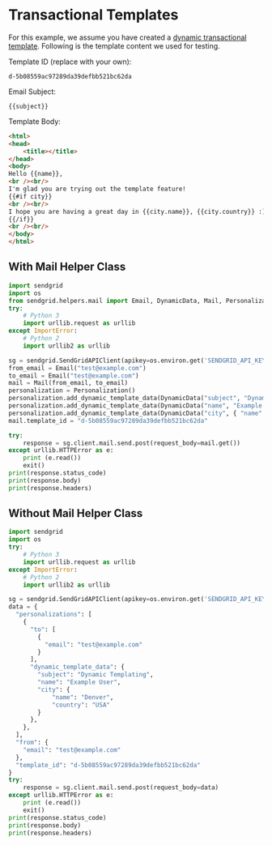 # Transactional Templates

For this example, we assume you have created a [dynamic transactional template](https://sendgrid.com/docs/User_Guide/Transactional_Templates/how_to_send_an_email_with_transactional_templates.html). Following is the template content we used for testing.

Template ID (replace with your own):

```text
d-5b08559ac97289da39defbb521bc62da
```

Email Subject:

```text
{{subject}}
```

Template Body:

```html
<html>
<head>
    <title></title>
</head>
<body>
Hello {{name}},
<br /><br/>
I'm glad you are trying out the template feature!
{{#if city}}
<br /><br/>
I hope you are having a great day in {{city.name}}, {{city.country}} :)
{{/if}}
<br /><br/>
</body>
</html>
```

## With Mail Helper Class

```python
import sendgrid
import os
from sendgrid.helpers.mail import Email, DynamicData, Mail, Personalization
try:
    # Python 3
    import urllib.request as urllib
except ImportError:
    # Python 2
    import urllib2 as urllib

sg = sendgrid.SendGridAPIClient(apikey=os.environ.get('SENDGRID_API_KEY'))
from_email = Email("test@example.com")
to_email = Email("test@example.com")
mail = Mail(from_email, to_email)
personalization = Personalization()
personalization.add_dynamic_template_data(DynamicData("subject", "Dynamic Templating"))
personalization.add_dynamic_template_data(DynamicData("name", "Example User"))
personalization.add_dynamic_template_data(DynamicData("city", { "name": "Denver", "country": "USA" }))
mail.template_id = "d-5b08559ac97289da39defbb521bc62da"

try:
    response = sg.client.mail.send.post(request_body=mail.get())
except urllib.HTTPError as e:
    print (e.read())
    exit()
print(response.status_code)
print(response.body)
print(response.headers)
```

## Without Mail Helper Class

```python
import sendgrid
import os
try:
    # Python 3
    import urllib.request as urllib
except ImportError:
    # Python 2
    import urllib2 as urllib

sg = sendgrid.SendGridAPIClient(apikey=os.environ.get('SENDGRID_API_KEY'))
data = {
  "personalizations": [
    {
      "to": [
        {
          "email": "test@example.com"
        }
      ],
      "dynamic_template_data": {
        "subject": "Dynamic Templating",
        "name": "Example User",
        "city": {
            "name": "Denver",
            "country": "USA"
        }
      },
    },
  ],
  "from": {
    "email": "test@example.com"
  },
  "template_id": "d-5b08559ac97289da39defbb521bc62da"
}
try:
    response = sg.client.mail.send.post(request_body=data)
except urllib.HTTPError as e:
    print (e.read())
    exit()
print(response.status_code)
print(response.body)
print(response.headers)
```